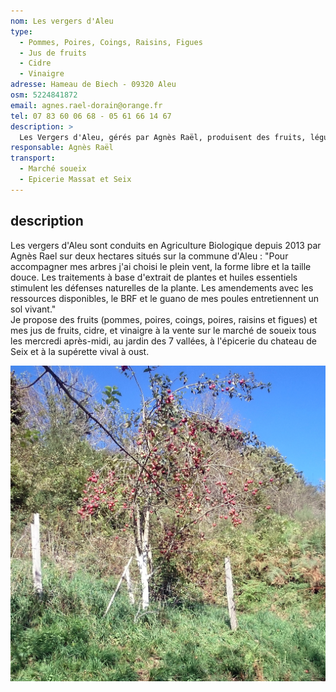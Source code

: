 ```yaml
---
nom: Les vergers d'Aleu
type: 
  - Pommes, Poires, Coings, Raisins, Figues
  - Jus de fruits
  - Cidre
  - Vinaigre
adresse: Hameau de Biech - 09320 Aleu
osm: 5224841872
email: agnes.rael-dorain@orange.fr
tel: 07 83 60 06 68 - 05 61 66 14 67
description: >
  Les Vergers d'Aleu, gérés par Agnès Raël, produisent des fruits, légumes, cidre, jus, vinaigre bio. Vente à la ferme sur rendez-vous et sur les marchés.
responsable: Agnès Raël 
transport:
  - Marché soueix
  - Epicerie Massat et Seix
---
```


## description

Les vergers d'Aleu sont conduits en Agriculture Biologique depuis 2013 par Agnès Rael sur deux hectares situés sur la commune d'Aleu : "Pour accompagner mes arbres j'ai choisi le plein vent, la forme libre et la taille douce. Les traitements à base d'extrait de plantes et huiles essentiels stimulent les défenses naturelles de la plante. Les amendements avec les ressources disponibles, le BRF et le guano de mes poules entretiennent un sol vivant."  
Je propose des fruits (pommes, poires, coings, poires, raisins et figues) et mes jus de fruits, cidre, et vinaigre  à la vente sur le marché de soueix tous les mercredi après-midi, au jardin des 7 vallées, à l'épicerie du chateau de Seix et à la supérette vival à oust.  



![Les vergers d'Aleu](./media/vergers_daleu2.JPG)
